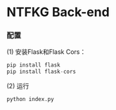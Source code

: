 # NTFKG  Back-end

### 配置

(1) 安装Flask和Flask Cors：

```python
pip install flask
pip install flask-cors
```
(2) 运行
```bash
python index.py
```